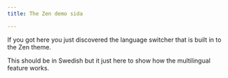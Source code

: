 ```yaml
---
title: The Zen demo sida

---
```


If you got here you just discovered the language switcher that is built in to the Zen theme.

This should be in Swedish but it just here to show how the multilingual feature works.

